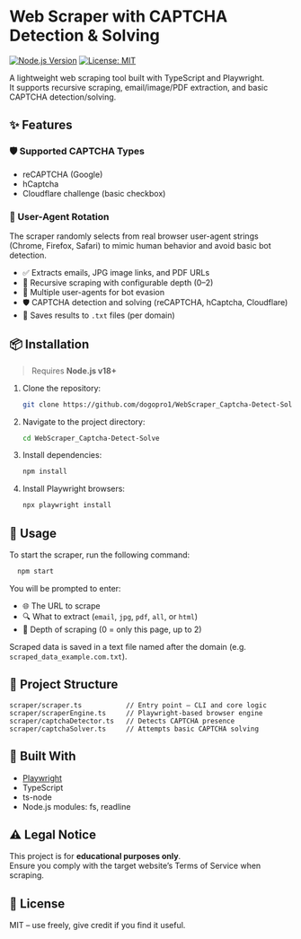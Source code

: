 
# Web Scraper with CAPTCHA Detection & Solving

[![Node.js Version](https://img.shields.io/badge/node-%3E=18.0.0-green)](https://nodejs.org)
[![License: MIT](https://img.shields.io/badge/license-MIT-blue.svg)](LICENSE)

A lightweight web scraping tool built with TypeScript and Playwright.  
It supports recursive scraping, email/image/PDF extraction, and basic CAPTCHA detection/solving.

## ✨ Features

### 🛡️ Supported CAPTCHA Types
- reCAPTCHA (Google)
- hCaptcha
- Cloudflare challenge (basic checkbox)

### 🧠 User-Agent Rotation
The scraper randomly selects from real browser user-agent strings (Chrome, Firefox, Safari) to mimic human behavior and avoid basic bot detection.

- ✅ Extracts emails, JPG image links, and PDF URLs
- 🔁 Recursive scraping with configurable depth (0–2)
- 🧠 Multiple user-agents for bot evasion
- 🛡️ CAPTCHA detection and solving (reCAPTCHA, hCaptcha, Cloudflare)
- 📝 Saves results to `.txt` files (per domain)

## 📦 Installation

> Requires **Node.js v18+**

1. Clone the repository:
   ```bash
   git clone https://github.com/dogopro1/WebScraper_Captcha-Detect-Solve
   ```
2. Navigate to the project directory:
   ```bash
   cd WebScraper_Captcha-Detect-Solve
   ```
3. Install dependencies:
   ```bash
   npm install
   ```
4. Install Playwright browsers:
   ```bash
   npx playwright install
   ```

## 🚀 Usage

To start the scraper, run the following command:

```bash
  npm start
```

You will be prompted to enter:

- 🌐 The URL to scrape
- 🔍 What to extract (`email`, `jpg`, `pdf`, `all`, or `html`)
- 🔁 Depth of scraping (0 = only this page, up to 2)

Scraped data is saved in a text file named after the domain (e.g. `scraped_data_example.com.txt`).

## 📁 Project Structure

```
scraper/scraper.ts           // Entry point – CLI and core logic
scraper/scraperEngine.ts     // Playwright-based browser engine
scraper/captchaDetector.ts   // Detects CAPTCHA presence
scraper/captchaSolver.ts     // Attempts basic CAPTCHA solving
```

## 🧱 Built With

- [Playwright](https://playwright.dev/)
- TypeScript
- ts-node
- Node.js modules: fs, readline

## ⚠️ Legal Notice

This project is for **educational purposes only**.  
Ensure you comply with the target website’s Terms of Service when scraping.

## 📄 License

MIT – use freely, give credit if you find it useful.
